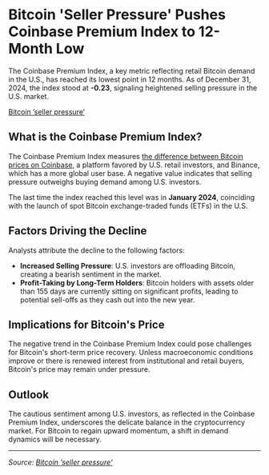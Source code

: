 # Bitcoin 'Seller Pressure' Pushes Coinbase Premium Index to 12-Month Low

The Coinbase Premium Index, a key metric reflecting retail Bitcoin demand in the U.S., has reached its lowest point in 12 months. As of December 31, 2024, the index stood at **-0.23**, signaling heightened selling pressure in the U.S. market.

[Bitcoin ’seller pressure’ ]([https://cointelegraph.com/news/bitcoin-sell-pressure-btc-price-coinbase-premium-index-low?utm_source=chatgpt.com](https://coinspredictions.com/bitcoin-seller-pressure-pushes-coinbase-premium-index-to-12-month-low/))

## What is the Coinbase Premium Index?

The Coinbase Premium Index measures [the difference between Bitcoin prices on Coinbase](https://coinspredictions.com/bitcoin-seller-pressure-pushes-coinbase-premium-index-to-12-month-low/), a platform favored by U.S. retail investors, and Binance, which has a more global user base. A negative value indicates that selling pressure outweighs buying demand among U.S. investors.

The last time the index reached this level was in **January 2024**, coinciding with the launch of spot Bitcoin exchange-traded funds (ETFs) in the U.S.

## Factors Driving the Decline

Analysts attribute the decline to the following factors:

- **Increased Selling Pressure**: U.S. investors are offloading Bitcoin, creating a bearish sentiment in the market.
- **Profit-Taking by Long-Term Holders**: Bitcoin holders with assets older than 155 days are currently sitting on significant profits, leading to potential sell-offs as they cash out into the new year.

## Implications for Bitcoin's Price

The negative trend in the Coinbase Premium Index could pose challenges for Bitcoin's short-term price recovery. Unless macroeconomic conditions improve or there is renewed interest from institutional and retail buyers, Bitcoin's price may remain under pressure.

## Outlook

The cautious sentiment among U.S. investors, as reflected in the Coinbase Premium Index, underscores the delicate balance in the cryptocurrency market. For Bitcoin to regain upward momentum, a shift in demand dynamics will be necessary.

---

*Source: [Bitcoin ’seller pressure’ ]([https://cointelegraph.com/news/bitcoin-sell-pressure-btc-price-coinbase-premium-index-low?utm_source=chatgpt.com](https://coinspredictions.com/bitcoin-seller-pressure-pushes-coinbase-premium-index-to-12-month-low/))*
